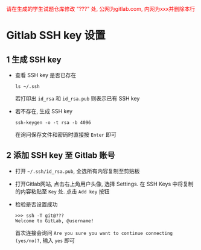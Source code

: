 <font color=red>请在生成的学生试题仓库修改 "???" 处, 公网为gitlab.com, 内网为xxx并删除本行</font>

# Gitlab SSH key 设置

## 1 生成 SSH key

  * 查看 SSH key 是否已存在

    ```shell
    ls ~/.ssh
    ```

    若打印出 `id_rsa` 和 `id_rsa.pub` 则表示已有 SSH key

  * 若不存在, 生成 SSH key

    ```shell
    ssh-keygen -o -t rsa -b 4096
    ```

    在询问保存文件和密码时直接按 `Enter` 即可

## 2 添加 SSH key 至 Gitlab 账号

  * 打开 `~/.ssh/id_rsa.pub`, 全选所有内容复制至剪贴板

  * 打开Gitlab网站, 点击右上角用户头像, 选择 Settings. 在 SSH Keys 中将复制的内容粘贴至 `Key` 处. 点击 `Add key` 按钮

  * 检验是否设置成功

    ```shell
    >>> ssh -T git@???
    Welcome to GitLab, @username!
    ```

    首次连接会询问 `Are you sure you want to continue connecting (yes/no)?`, 输入 `yes` 即可
